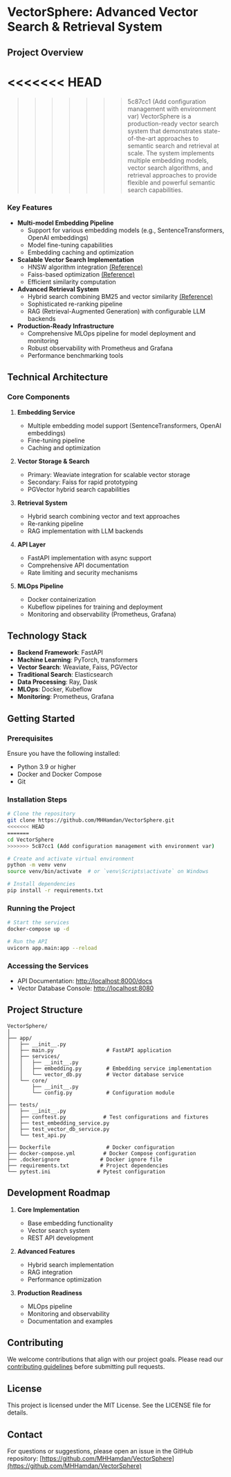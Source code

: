 # VectorSphere: Advanced Vector Search & Retrieval System

## Project Overview
<<<<<<< HEAD
=======

>>>>>>> 5c87cc1 (Add configuration management with environment var)
VectorSphere is a production-ready vector search system that demonstrates state-of-the-art approaches to semantic search and retrieval at scale. The system implements multiple embedding models, vector search algorithms, and retrieval approaches to provide flexible and powerful semantic search capabilities.

### Key Features

- **Multi-model Embedding Pipeline**
  - Support for various embedding models (e.g., SentenceTransformers, OpenAI embeddings)
  - Model fine-tuning capabilities
  - Embedding caching and optimization
- **Scalable Vector Search Implementation**
  - HNSW algorithm integration [(Reference)](https://www.pinecone.io/learn/series/faiss/hnsw/)
  - Faiss-based optimization [(Reference)](https://www.pinecone.io/learn/series/faiss/)
  - Efficient similarity computation
- **Advanced Retrieval System**
  - Hybrid search combining BM25 and vector similarity [(Reference)](https://weaviate.io/blog/hybrid-search-explained)
  - Sophisticated re-ranking pipeline
  - RAG (Retrieval-Augmented Generation) with configurable LLM backends
- **Production-Ready Infrastructure**
  - Comprehensive MLOps pipeline for model deployment and monitoring
  - Robust observability with Prometheus and Grafana
  - Performance benchmarking tools

## Technical Architecture

### Core Components

1. **Embedding Service**

   - Multiple embedding model support (SentenceTransformers, OpenAI embeddings)
   - Fine-tuning pipeline
   - Caching and optimization

2. **Vector Storage & Search**

   - Primary: Weaviate integration for scalable vector storage
   - Secondary: Faiss for rapid prototyping
   - PGVector hybrid search capabilities

3. **Retrieval System**

   - Hybrid search combining vector and text approaches
   - Re-ranking pipeline
   - RAG implementation with LLM backends

4. **API Layer**

   - FastAPI implementation with async support
   - Comprehensive API documentation
   - Rate limiting and security mechanisms

5. **MLOps Pipeline**
   - Docker containerization
   - Kubeflow pipelines for training and deployment
   - Monitoring and observability (Prometheus, Grafana)

## Technology Stack

- **Backend Framework**: FastAPI
- **Machine Learning**: PyTorch, transformers
- **Vector Search**: Weaviate, Faiss, PGVector
- **Traditional Search**: Elasticsearch
- **Data Processing**: Ray, Dask
- **MLOps**: Docker, Kubeflow
- **Monitoring**: Prometheus, Grafana

## Getting Started

### Prerequisites

Ensure you have the following installed:

- Python 3.9 or higher
- Docker and Docker Compose
- Git

### Installation Steps

```bash
# Clone the repository
git clone https://github.com/MHHamdan/VectorSphere.git
<<<<<<< HEAD
=======
cd VectorSphere
>>>>>>> 5c87cc1 (Add configuration management with environment var)

# Create and activate virtual environment
python -m venv venv
source venv/bin/activate  # or `venv\Scripts\activate` on Windows

# Install dependencies
pip install -r requirements.txt
```

### Running the Project

```bash
# Start the services
docker-compose up -d

# Run the API
uvicorn app.main:app --reload
```

### Accessing the Services

- API Documentation: [http://localhost:8000/docs](http://localhost:8000/docs)
- Vector Database Console: [http://localhost:8080](http://localhost:8080)

## Project Structure

```
VectorSphere/
│
├── app/
│   ├── __init__.py
│   ├── main.py                 # FastAPI application
│   ├── services/
│   │   ├── __init__.py
│   │   ├── embedding.py        # Embedding service implementation
│   │   └── vector_db.py        # Vector database service
│   └── core/
│       ├── __init__.py
│       └── config.py           # Configuration module
│
├── tests/
│   ├── __init__.py
│   ├── conftest.py            # Test configurations and fixtures
│   ├── test_embedding_service.py
│   ├── test_vector_db_service.py
│   └── test_api.py
│
├── Dockerfile                  # Docker configuration
├── docker-compose.yml         # Docker Compose configuration
├── .dockerignore             # Docker ignore file
├── requirements.txt          # Project dependencies
└── pytest.ini               # Pytest configuration
```

## Development Roadmap

1. **Core Implementation**

   - Base embedding functionality
   - Vector search system
   - REST API development

2. **Advanced Features**

   - Hybrid search implementation
   - RAG integration
   - Performance optimization

3. **Production Readiness**
   - MLOps pipeline
   - Monitoring and observability
   - Documentation and examples

## Contributing

We welcome contributions that align with our project goals. Please read our [contributing guidelines](CONTRIBUTING.md) before submitting pull requests.

## License

This project is licensed under the MIT License. See the LICENSE file for details.

## Contact

For questions or suggestions, please open an issue in the GitHub repository: [https://github.com/MHHamdan/VectorSphere](https://github.com/MHHamdan/VectorSphere)
